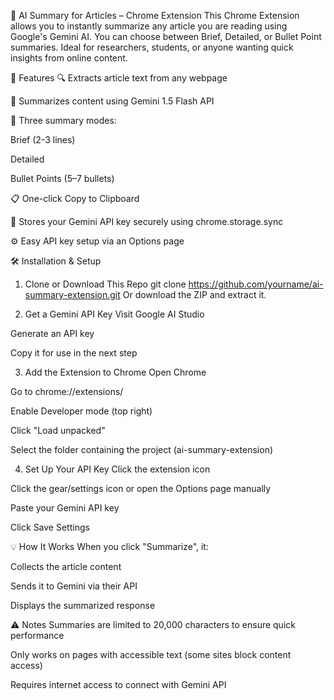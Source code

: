 🚀 AI Summary for Articles – Chrome Extension
This Chrome Extension allows you to instantly summarize any article you are reading using Google's Gemini AI. You can choose between Brief, Detailed, or Bullet Point summaries. Ideal for researchers, students, or anyone wanting quick insights from online content.

🧠 Features
🔍 Extracts article text from any webpage

🤖 Summarizes content using Gemini 1.5 Flash API

🧵 Three summary modes:

Brief (2-3 lines)

Detailed

Bullet Points (5–7 bullets)

📋 One-click Copy to Clipboard

🔐 Stores your Gemini API key securely using chrome.storage.sync

⚙️ Easy API key setup via an Options page

🛠 Installation & Setup
1. Clone or Download This Repo
git clone https://github.com/yourname/ai-summary-extension.git Or download the ZIP and extract it.

2. Get a Gemini API Key
Visit Google AI Studio

Generate an API key

Copy it for use in the next step

3. Add the Extension to Chrome
Open Chrome

Go to chrome://extensions/

Enable Developer mode (top right)

Click "Load unpacked"

Select the folder containing the project (ai-summary-extension)

4. Set Up Your API Key
Click the extension icon

Click the gear/settings icon or open the Options page manually

Paste your Gemini API key

Click Save Settings

💡 How It Works
When you click "Summarize", it:

Collects the article content

Sends it to Gemini via their API

Displays the summarized response

⚠️ Notes
Summaries are limited to 20,000 characters to ensure quick performance

Only works on pages with accessible text (some sites block content access)

Requires internet access to connect with Gemini API
